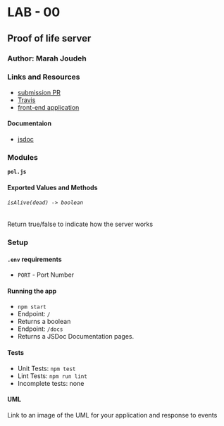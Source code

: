 # LAB - 00

## Proof of life server

### Author: Marah Joudeh

### Links and Resources

- [submission PR](https://github.com/marah-401-advanced-javascript/lab-00/pull/1)
- [Travis](https://travis-ci.org/github/marah-401-advanced-javascript/lab-00/builds/687865096)
- [front-end application](https://marah-lab-00.herokuapp.com/)

#### Documentaion

- [jsdoc](https://marah-lab-00.herokuapp.com/docs/)

### Modules

**`pol.js`**

#### Exported Values and Methods 

###### `isAlive(dead) -> boolean`

Return true/false to indicate how the server works

### Setup

#### `.env` requirements

- `PORT` - Port Number


#### Running the app

- `npm start`
- Endpoint: `/`
- Returns a boolean
- Endpoint: `/docs`
- Returns a JSDoc Documentation pages.

#### Tests

- Unit Tests: `npm test`
- Lint Tests: `npm run lint`
- Incomplete tests: none

#### UML
Link to an image of the UML for your application and response to events


